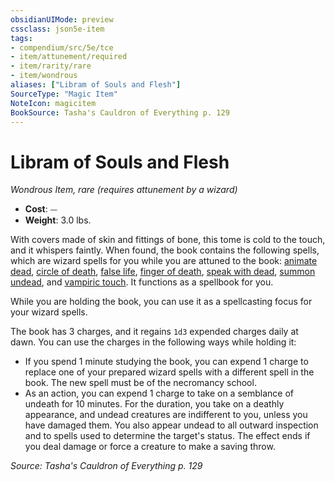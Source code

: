 ```yaml
---
obsidianUIMode: preview
cssclass: json5e-item
tags:
- compendium/src/5e/tce
- item/attunement/required
- item/rarity/rare
- item/wondrous
aliases: ["Libram of Souls and Flesh"]
SourceType: "Magic Item"
NoteIcon: magicitem
BookSource: Tasha's Cauldron of Everything p. 129
---
```

# Libram of Souls and Flesh
*Wondrous Item, rare (requires attunement by a wizard)*  

- **Cost**: ⏤
- **Weight**: 3.0 lbs.

With covers made of skin and fittings of bone, this tome is cold to the touch, and it whispers faintly. When found, the book contains the following spells, which are wizard spells for you while you are attuned to the book: [animate dead](/3-Mechanics/CLI/spells/animate-dead.md), [circle of death](/3-Mechanics/CLI/spells/circle-of-death.md), [false life](/3-Mechanics/CLI/spells/false-life.md), [finger of death](/3-Mechanics/CLI/spells/finger-of-death.md), [speak with dead](/3-Mechanics/CLI/spells/speak-with-dead.md), [summon undead](/3-Mechanics/CLI/spells/summon-undead-tce.md), and [vampiric touch](/3-Mechanics/CLI/spells/vampiric-touch.md). It functions as a spellbook for you.

While you are holding the book, you can use it as a spellcasting focus for your wizard spells.

The book has 3 charges, and it regains `1d3` expended charges daily at dawn. You can use the charges in the following ways while holding it:

- If you spend 1 minute studying the book, you can expend 1 charge to replace one of your prepared wizard spells with a different spell in the book. The new spell must be of the necromancy school.  
- As an action, you can expend 1 charge to take on a semblance of undeath for 10 minutes. For the duration, you take on a deathly appearance, and undead creatures are indifferent to you, unless you have damaged them. You also appear undead to all outward inspection and to spells used to determine the target's status. The effect ends if you deal damage or force a creature to make a saving throw.  

*Source: Tasha's Cauldron of Everything p. 129*